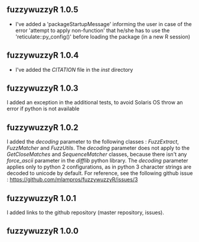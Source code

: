 
## fuzzywuzzyR 1.0.5

* I've added a 'packageStartupMessage' informing the user in case of the error 'attempt to apply non-function' that he/she has to use the 'reticulate::py_config()' before loading the package (in a new R session)


## fuzzywuzzyR 1.0.4

* I've added the *CITATION* file in the *inst* directory


## fuzzywuzzyR 1.0.3

I added an exception in the additional tests, to avoid Solaris OS throw an error if python is not available


## fuzzywuzzyR 1.0.2

I added the *decoding* parameter to the following classes : *FuzzExtract*, *FuzzMatcher* and *FuzzUtils*. The *decoding* parameter does not apply to the *GetCloseMatches* and *SequenceMatcher* classes, because there isn't any *force_ascii* parameter in the *difflib* python library. The *decoding* parameter applies only to python 2 configurations, as in python 3 character strings are decoded to unicode by default.
For reference, see the following github issue : https://github.com/mlampros/fuzzywuzzyR/issues/3


## fuzzywuzzyR 1.0.1

I added links to the github repository (master repository, issues).


## fuzzywuzzyR 1.0.0




